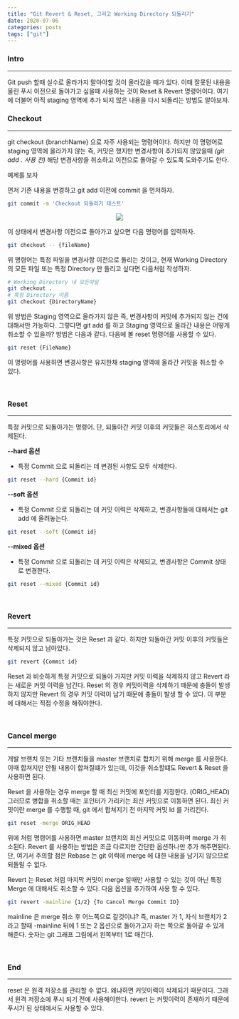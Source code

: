 ```yaml
---
title: "Git Revert & Reset, 그리고 Working Directory 되돌리기"
date: 2020-07-06
categories: posts
tags: ["git"]
---
```


### **Intro**
---
Git push 할때 실수로 올라가지 말아야할 것이 올라갔을 때가 있다. 이때 잘못된 내용을 올린 푸시 이전으로 돌아가고 싶을때 사용하는 것이 Reset & Revert 명령어이다. 여기에 더불어 아직 staging 영역에 추가 되지 않은 내용을 다시 되돌리는 방법도 알아보자.

### **Checkout**
---
git checkout {branchName} 으로 자주 사용되는 명령어이다. 하지만 이 명령어로 staging 영역에 올라가지 않는 즉, 커밋은 했지만 변경사항이 추가되지 않았을때 *(git add . 사용 전)* 해당 변경사항을 취소하고 이전으로 돌아갈 수 있도록 도와주기도 한다.

예제를 보자

먼저 기존 내용을 변경하고 git add 이전에 commit 을 먼저하자.

```sh
git commit -m 'Checkout 되돌리기 테스트'
```

<div style="width: 100%; text-align: center;">
  <img src="https://subji.github.io/assets/images/gitrevertresetcheckout1.PNG">
</div>

이 상태에서 변경사항 이전으로 돌아가고 싶으면 다음 명령어를 입력하자.

```sh
git checkout -- {fileName} 
```

위 명령어는 특정 파일을 변경사항 이전으로 돌리는 것이고, 현재 Working Directory 의 모든 파일 또는 특정 Directory 만 돌리고 싶다면 다음처럼 작성하자.

```sh
# Working Directory 내 모든파일
git checkout . 
# 특정 Directory 이름
git checkout {DirectoryName}
```

위 방법은 Staging 영역으로 올라가지 않은 즉, 변경사항이 커밋에 추가되지 않는 건에 대해서만 가능하다. 그렇다면 git add 를 하고 Staging 영역으로 올라간 내용은 어떻게 취소할 수 있을까? 방법은 다음과 같다. 다음에 볼 reset 명령어를 사용할 수 있다. 


```sh
git reset {FileName}
```

이 명령어를 사용하면 변경사항은 유지한채 staging 영역에 올라간 커밋을 취소할 수 있다.

<br>

### **Reset**
---
특정 커밋으로 되돌아가는 명령어. 단, 되돌아간 커밋 이후의 커밋들은 히스토리에서 삭제된다.

**--hard 옵션**
- 특정 Commit 으로 되돌리는 데 변경된 사항도 모두 삭제한다.
```sh
git reset --hard {Commit id}
```

**--soft 옵션**
- 특정 Commit 으로 되돌리는 데 커밋 이력은 삭제하고, 변경사항들에 대해서는 git add 에 올려놓는다.
```sh
git reset --soft {Commit id}
```

**--mixed 옵션**
- 특정 Commit 으로 되돌리는 데 커밋 이력은 삭제되고, 변경사항은 Commit 상태로 변경한다.
```sh
git reset --mixed {Commit id}
```

<br>

### **Revert**
---
특정 커밋으로 되돌아가는 것은 Reset 과 같다. 하지만 되돌아간 커밋 이후의 커밋들은 삭제되지 않고 남아있다.

```sh
git revert {Commit id}
```

Reset 과 비슷하게 특정 커밋으로 되돌아 가지만 커밋 이력을 삭제하지 않고 Revert 라는 새로운 커밋 이력을 남긴다. Reset 의 경우 커밋이력을 삭제하기 때문에 충돌이 발생하지 않지만 Revert 의 경우 커밋 이력이 남기 때문에 충돌이 발생 할 수 있다. 이 부분에 대해서는 직접 수정을 해줘야한다.

<br>

### **Cancel merge**
--- 
개발 브랜치 또는 기타 브랜치들을 master 브랜치로 합치기 위해 merge 를 사용한다. 이때 합쳐지만 안될 내용이 합쳐질떄가 있는데, 이것을 취소할떄도 Revert & Reset 을 사용하면 된다.

Reset 을 사용하는 경우 merge 할 때 최신 커밋에 포인터를 지정한다. (ORIG_HEAD) 그러므로 병합을 취소할 때는 포인터가 가리키는 최신 커밋으로 이동하면 된다. 최신 커밋이란 merge 를 수행할 때, git 에서 합쳐지기 전 마지막 커밋 Id 를 가리킨다.

```sh
git reset -merge ORIG_HEAD
```

위에 처럼 명령어를 사용하면 master 브랜치의 최신 커밋으로 이동하며 merge 가 취소된다. Revert 를 사용하는 방법은 조금 다르지만 간단한 옵션하나만 추가 해주면된다. 단, 여기서 주의할 점은 Rebase 는 git 이력에 merge 에 대한 내용을 남기지 않으므로 되돌릴 수 없다. 

Revert 는 Reset 처럼 마지막 커밋이 merge 일때만 사용할 수 있는 것이 아닌 특정 Merge 에 대해서도 취소할 수 있다. 다음 옵션을 추가하여 사용 할 수 있다.

```sh
git revert -mainline {1/2} {To Cancel Merge Commit ID}
```

mainline 은 merge 취소 후 어느쪽으로 갈것이냐? 즉, master 가 1, 자식 브랜치가 2라고 할때 -mainline 뒤에 1 또는 2 옵션으로 돌아가고자 하는 쪽으로 돌아갈 수 있게 해준다. 숫자는 git 그래프 그림에서 왼쪽부터 1로 매긴다. 

<br>

### **End**
---
reset 은 원격 저장소를 관리할 수 없다. 왜냐하면 커밋이력이 삭제되기 때문이다. 그래서 원격 저장소에 푸시 되기 전에 사용해야한다. revert 는 커밋이력이 존재하기 때문에 푸시가 된 상태에서도 사용할 수 있다. 